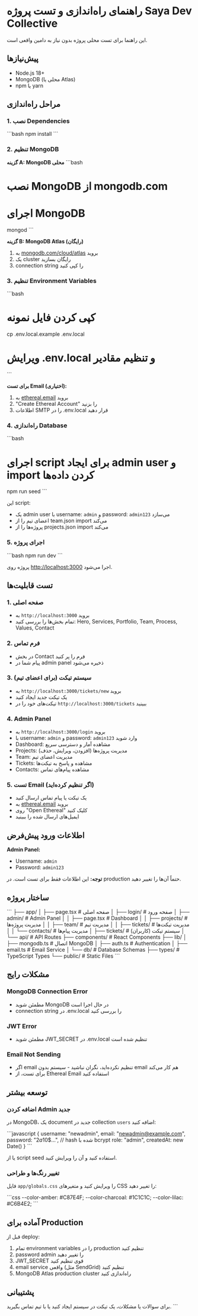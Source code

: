 # راهنمای راه‌اندازی و تست پروژه Saya Dev Collective

این راهنما برای تست محلی پروژه بدون نیاز به دامین واقعی است.

## پیش‌نیازها

- Node.js 18+ 
- MongoDB (محلی یا Atlas)
- npm یا yarn

## مراحل راه‌اندازی

### 1. نصب Dependencies

\`\`\`bash
npm install
\`\`\`

### 2. تنظیم MongoDB

**گزینه A: MongoDB محلی**
\`\`\`bash
# نصب MongoDB از mongodb.com
# اجرای MongoDB
mongod
\`\`\`

**گزینه B: MongoDB Atlas (رایگان)**
1. به [mongodb.com/cloud/atlas](https://mongodb.com/cloud/atlas) بروید
2. یک cluster رایگان بسازید
3. connection string را کپی کنید

### 3. تنظیم Environment Variables

\`\`\`bash
# کپی کردن فایل نمونه
cp .env.local.example .env.local

# ویرایش .env.local و تنظیم مقادیر
\`\`\`

**برای تست Email (اختیاری):**
1. به [ethereal.email](https://ethereal.email) بروید
2. "Create Ethereal Account" را بزنید
3. اطلاعات SMTP را در .env.local قرار دهید

### 4. راه‌اندازی Database

\`\`\`bash
# اجرای script برای ایجاد admin user و import کردن داده‌ها
npm run seed
\`\`\`

این script:
- یک admin user با username: `admin` و password: `admin123` می‌سازد
- اعضای تیم را از team.json import می‌کند
- پروژه‌ها را از projects.json import می‌کند

### 5. اجرای پروژه

\`\`\`bash
npm run dev
\`\`\`

پروژه روی [http://localhost:3000](http://localhost:3000) اجرا می‌شود.

## تست قابلیت‌ها

### 1. صفحه اصلی
- به `http://localhost:3000` بروید
- تمام بخش‌ها را بررسی کنید: Hero, Services, Portfolio, Team, Process, Values, Contact

### 2. فرم تماس
- در بخش Contact فرم را پر کنید
- پیام شما در admin panel ذخیره می‌شود

### 3. سیستم تیکت (برای اعضای تیم)
- به `http://localhost:3000/tickets/new` بروید
- یک تیکت جدید ایجاد کنید
- تیکت‌های خود را در `http://localhost:3000/tickets` ببینید

### 4. Admin Panel
- به `http://localhost:3000/login` بروید
- با username: `admin` و password: `admin123` وارد شوید
- Dashboard: مشاهده آمار و دسترسی سریع
- Projects: مدیریت پروژه‌ها (افزودن، ویرایش، حذف)
- Team: مدیریت اعضای تیم
- Tickets: مشاهده و پاسخ به تیکت‌ها
- Contacts: مشاهده پیام‌های تماس

### 5. تست Email (اگر تنظیم کرده‌اید)
- یک تیکت یا پیام تماس ارسال کنید
- به [ethereal.email](https://ethereal.email) بروید
- روی "Open Ethereal" کلیک کنید
- ایمیل‌های ارسال شده را ببینید

## اطلاعات ورود پیش‌فرض

**Admin Panel:**
- Username: `admin`
- Password: `admin123`

**توجه:** این اطلاعات فقط برای تست است. در production حتماً آن‌ها را تغییر دهید.

## ساختار پروژه

\`\`\`
├── app/
│   ├── page.tsx              # صفحه اصلی
│   ├── login/                # صفحه ورود
│   ├── admin/                # Admin Panel
│   │   ├── page.tsx          # Dashboard
│   │   ├── projects/         # مدیریت پروژه‌ها
│   │   ├── team/             # مدیریت تیم
│   │   ├── tickets/          # مدیریت تیکت‌ها
│   │   └── contacts/         # مدیریت پیام‌ها
│   ├── tickets/              # سیستم تیکت (کاربران)
│   └── api/                  # API Routes
├── components/               # React Components
├── lib/
│   ├── mongodb.ts           # اتصال MongoDB
│   ├── auth.ts              # Authentication
│   ├── email.ts             # Email Service
│   └── db/                  # Database Schemas
├── types/                   # TypeScript Types
└── public/                  # Static Files
\`\`\`

## مشکلات رایج

### MongoDB Connection Error
- مطمئن شوید MongoDB در حال اجرا است
- connection string در .env.local را بررسی کنید

### JWT Error
- مطمئن شوید JWT_SECRET در .env.local تنظیم شده است

### Email Not Sending
- اگر email تنظیم نکرده‌اید، نگران نباشید - سیستم بدون email هم کار می‌کند
- برای تست، از Ethereal Email استفاده کنید

## توسعه بیشتر

### اضافه کردن Admin جدید
در MongoDB، یک document جدید در collection `users` اضافه کنید:

\`\`\`javascript
{
  username: "newadmin",
  email: "newadmin@example.com",
  password: "$2a$10$...", // hash شده با bcrypt
  role: "admin",
  createdAt: new Date()
}
\`\`\`

یا از script seed استفاده کنید و آن را ویرایش کنید.

### تغییر رنگ‌ها و طراحی
فایل `app/globals.css` را ویرایش کنید و متغیرهای CSS را تغییر دهید:

\`\`\`css
--color-amber: #C87E4F;
--color-charcoal: #1C1C1C;
--color-lilac: #C6B4E2;
\`\`\`

## آماده برای Production

قبل از deploy:
1. تمام environment variables را در production تنظیم کنید
2. password admin را تغییر دهید
3. JWT_SECRET قوی تنظیم کنید
4. email service واقعی (مثل SendGrid) تنظیم کنید
5. MongoDB Atlas production cluster راه‌اندازی کنید

## پشتیبانی

برای سوالات یا مشکلات، یک تیکت در سیستم ایجاد کنید یا با تیم تماس بگیرید.
\`\`\`

```json file="" isHidden
